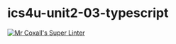 # ics4u-unit2-03-typescript

[![Mr Coxall's Super Linter](https://github.com/Aidan-Lalonde-Novales/ics4u-unit2-03-typescript/workflows/Mr%20Coxall's%20Super%20Linter/badge.svg)](https://github.com/Aidan-Lalonde-Novales/ics4u-unit2-03-typescript/actions/)
